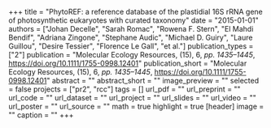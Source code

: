 +++
title = "PhytoREF: a reference database of the plastidial 16S rRNA gene of photosynthetic eukaryotes with curated taxonomy"
date = "2015-01-01"
authors = ["Johan Decelle", "Sarah Romac", "Rowena F. Stern", "El Mahdi Bendif", "Adriana Zingone", "Stephane Audic", "Michael D. Guiry", "Laure Guillou", "Desire Tessier", "Florence Le Gall", "et al."]
publication_types = ["2"]
publication = "Molecular Ecology Resources, (15), 6, _pp. 1435–1445_, https://doi.org/10.1111/1755-0998.12401"
publication_short = "Molecular Ecology Resources, (15), 6, _pp. 1435–1445_, https://doi.org/10.1111/1755-0998.12401"
abstract = ""
abstract_short = ""
image_preview = ""
selected = false
projects = ["pr2", "rcc"]
tags = []
url_pdf = ""
url_preprint = ""
url_code = ""
url_dataset = ""
url_project = ""
url_slides = ""
url_video = ""
url_poster = ""
url_source = ""
math = true
highlight = true
[header]
image = ""
caption = ""
+++
